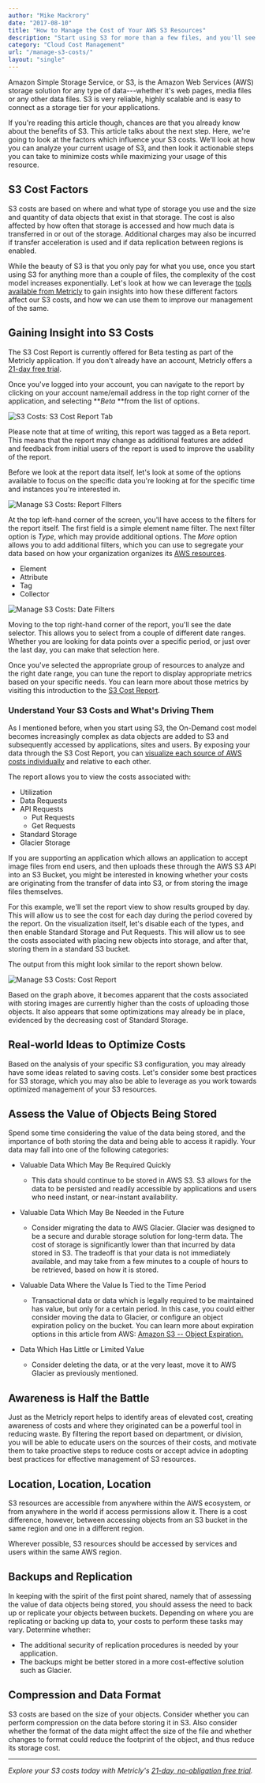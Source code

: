 ```yaml
---
author: "Mike Mackrory"
date: "2017-08-10"
title: "How to Manage the Cost of Your AWS S3 Resources"
description: "Start using S3 for more than a few files, and you'll see the complexity of the cost model increases dramatically. Take control of your S3 costs!"
category: "Cloud Cost Management"
url: "/manage-s3-costs/"
layout: "single"
---
```

Amazon Simple Storage Service, or S3, is the Amazon Web Services (AWS) storage solution for any type of data---whether it's web pages, media files or any other data files. S3 is very reliable, highly scalable and is easy to connect as a storage tier for your applications.

If you're reading this article though, chances are that you already know about the benefits of S3. This article talks about the next step. Here, we're going to look at the factors which influence your S3 costs. We'll look at how you can analyze your current usage of S3, and then look it actionable steps you can take to minimize costs while maximizing your usage of this resource.

S3 Cost Factors
---------------

S3 costs are based on where and what type of storage you use and the size and quantity of data objects that exist in that storage. The cost is also affected by how often that storage is accessed and how much data is transferred in or out of the storage. Additional charges may also be incurred if transfer acceleration is used and if data replication between regions is enabled.

While the beauty of S3 is that you only pay for what you use, once you start using S3 for anything more than a couple of files, the complexity of the cost model increases exponentially. Let's look at how we can leverage the [tools available from Metricly](https://metricly.com/product) to gain insights into how these different factors affect our S3 costs, and how we can use them to improve our management of the same.

Gaining Insight into S3 Costs
-----------------------------

The S3 Cost Report is currently offered for Beta testing as part of the Metricly application. If you don't already have an account, Metricly offers a [21-day free trial](http://app.netuitive.com/signup).

Once you've logged into your account, you can navigate to the report by clicking on your account name/email address in the top right corner of the application, and selecting ***Beta* **from the list of options.

![S3 Costs: S3 Cost Report Tab](/wp-content/uploads/2017/08/Pasted-image-at-2017_08_15-03_40-PM-1.png)

Please note that at time of writing, this report was tagged as a Beta report. This means that the report may change as additional features are added and feedback from initial users of the report is used to improve the usability of the report.

Before we look at the report data itself, let's look at some of the options available to focus on the specific data you're looking at for the specific time and instances you're interested in.

![Manage S3 Costs: Report FIlters](/wp-content/uploads/2017/08/S3-Filtering.png)

At the top left-hand corner of the screen, you'll have access to the filters for the report itself. The first field is a simple element name filter. The next filter option is *Type*, which may provide additional options. The *More* option allows you to add additional filters, which you can use to segregate your data based on how your organization organizes its [AWS resources](/aws-monitoring-best-practices-using-pre-configured-dashboards).

-   Element
-   Attribute
-   Tag
-   Collector

![Manage S3 Costs: Date Filters](/wp-content/uploads/2017/08/S3-Date-Selection.png)

Moving to the top right-hand corner of the report, you'll see the date selector. This allows you to select from a couple of different date ranges. Whether you are looking for data points over a specific period, or just over the last day, you can make that selection here.

Once you've selected the appropriate group of resources to analyze and the right date range, you can tune the report to display appropriate metrics based on your specific needs. You can learn more about those metrics by visiting this introduction to the [S3 Cost Report](/s3-cost-report).

### Understand Your S3 Costs and What's Driving Them

As I mentioned before, when you start using S3, the On-Demand cost model becomes increasingly complex as data objects are added to S3 and subsequently accessed by applications, sites and users. By exposing your data through the S3 Cost Report, you can [visualize each source of AWS costs individually](/demystify-your-ec2-cost-analysis) and relative to each other.

The report allows you to view the costs associated with:

-   Utilization
-   Data Requests
-   API Requests
    -   Put Requests
    -   Get Requests
-   Standard Storage
-   Glacier Storage

If you are supporting an application which allows an application to accept image files from end users, and then uploads these through the AWS S3 API into an S3 Bucket, you might be interested in knowing whether your costs are originating from the transfer of data into S3, or from storing the image files themselves.

For this example, we'll set the report view to show results grouped by day. This will allow us to see the cost for each day during the period covered by the report. On the visualization itself, let's disable each of the types, and then enable Standard Storage and Put Requests. This will allow us to see the costs associated with placing new objects into storage, and after that, storing them in a standard S3 bucket.

The output from this might look similar to the report shown below.

![Manage S3 Costs: Cost Report](/wp-content/uploads/2017/08/Example-Cost-Report-1024x412.png)

Based on the graph above, it becomes apparent that the costs associated with storing images are currently higher than the costs of uploading those objects. It also appears that some optimizations may already be in place, evidenced by the decreasing cost of Standard Storage.

Real-world Ideas to Optimize Costs
----------------------------------

Based on the analysis of your specific S3 configuration, you may already have some ideas related to saving costs. Let's consider some best practices for S3 storage, which you may also be able to leverage as you work towards optimized management of your S3 resources.

Assess the Value of Objects Being Stored
----------------------------------------

Spend some time considering the value of the data being stored, and the importance of both storing the data and being able to access it rapidly. Your data may fall into one of the following categories:

-   Valuable Data Which May Be Required Quickly
    -   This data should continue to be stored in AWS S3. S3 allows for the data to be persisted and readily accessible by applications and users who need instant, or near-instant availability.

-   Valuable Data Which May Be Needed in the Future
    -   Consider migrating the data to AWS Glacier. Glacier was designed to be a secure and durable storage solution for long-term data. The cost of storage is significantly lower than that incurred by data stored in S3. The tradeoff is that your data is not immediately available, and may take from a few minutes to a couple of hours to be retrieved, based on how it is stored.

-   Valuable Data Where the Value Is Tied to the Time Period
    -   Transactional data or data which is legally required to be maintained has value, but only for a certain period. In this case, you could either consider moving the data to Glacier, or configure an object expiration policy on the bucket. You can learn more about expiration options in this article from AWS: [Amazon S3 -- Object Expiration.](https://aws.amazon.com/blogs/aws/amazon-s3-object-expiration/)

-   Data Which Has Little or Limited Value
    -   Consider deleting the data, or at the very least, move it to AWS Glacier as previously mentioned.

Awareness is Half the Battle
----------------------------

Just as the Metricly report helps to identify areas of elevated cost, creating awareness of costs and where they originated can be a powerful tool in reducing waste. By filtering the report based on department, or division, you will be able to educate users on the sources of their costs, and motivate them to take proactive steps to reduce costs or accept advice in adopting best practices for effective management of S3 resources.

Location, Location, Location
----------------------------

S3 resources are accessible from anywhere within the AWS ecosystem, or from anywhere in the world if access permissions allow it. There is a cost difference, however, between accessing objects from an S3 bucket in the same region and one in a different region.

Wherever possible, S3 resources should be accessed by services and users within the same AWS region.

Backups and Replication
-----------------------

In keeping with the spirit of the first point shared, namely that of assessing the value of data objects being stored, you should assess the need to back up or replicate your objects between buckets. Depending on where you are replicating or backing up data to, your costs to perform these tasks may vary. Determine whether:

-   The additional security of replication procedures is needed by your application.
-   The backups might be better stored in a more cost-effective solution such as Glacier.

Compression and Data Format
---------------------------

S3 costs are based on the size of your objects. Consider whether you can perform compression on the data before storing it in S3. Also consider whether the format of the data might affect the size of the file and whether changes to format could reduce the footprint of the object, and thus reduce its storage cost.

* * * * *

*Explore your S3 costs today with Metricly's [21-day, no-obligation free trial](http://app.netuitive.com/signup).*
